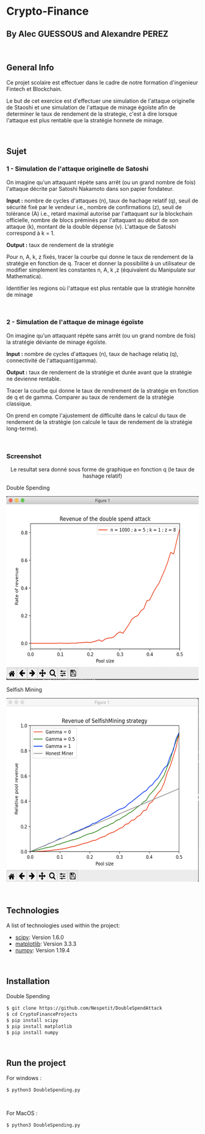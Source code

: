 # Crypto-Finance 
## By Alec GUESSOUS and Alexandre PEREZ

</br>

## General Info

<p>
Ce projet scolaire est effectuer dans le cadre de notre formation d'ingenieur Fintech et Blockchain.
</p>
<p>
Le but de cet exercice est d'effectuer une simulation de l'attaque originelle de Staoshi et une simulation de l'attaque de minage égoïste afin de determiner le taux de rendement de la strategie, c'est à dire lorsque l'attaque est plus rentable que la stratégie honnete de minage.
</p>

</br>

## Sujet

### 1 - Simulation de l'attaque originelle de Satoshi


On imagine qu'un attaquant répète sans arrêt (ou un grand nombre de fois) l'attaque décrite par Satoshi Nakamoto dans son papier fondateur.

**Input :** nombre de cycles d'attaques (n), taux de hachage relatif (q), seuil de sécurité fixé par le vendeur i.e., nombre de confirmations (z), seuil de tolérance (A) i.e., retard maximal autorisé par l'attaquant sur la blockchain officielle, nombre de blocs préminés par l'attaquant au début de son attaque (k), montant de la double dépense (v). L'attaque de Satoshi correspond à k = 1.

**Output :** taux de rendement de la stratégie

Pour n, A, k, z fixés, tracer la courbe qui donne le taux de rendement de la stratégie en fonction de q. Tracer et donner la possibilité à un utilisateur de modifier simplement les constantes n, A, k ,z (équivalent du Manipulate sur Mathematica).

Identifier les regions où l'attaque est plus rentable que la stratégie honnête de minage

</br>

### 2 - Simulation de l'attaque de minage égoïste

On imagine qu'un attaquant répète sans arrêt (ou un grand nombre de fois) la stratégie déviante de minage égoïste.

**Input :** nombre de cycles d'attaques (n), taux de hachage relatiq (q), connectivité de l'attaquant(gamma).

**Output :** taux de rendement de la stratégie et durée avant que la stratégie ne devienne rentable.

Tracer la courbe qui donne le taux de rendrement de la stratégie en fonction de q et de gamma. Comparer au taux de rendement de la stratégie classique.

On prend en compte l'ajustement de difficulté dans le calcul du taux de rendement de la stratégie (on calcule le taux de rendement de la stratégie long-terme).

</br>

### Screenshot
<p align = "center">
Le resultat sera donné sous forme de graphique en fonction q (le taux de hashage relatif)
</br>
<p> Double Spending </p>
<img src="img/s_double_spend.png" width="650" height="480"  title="Screenshot">
</br>
<p> Selfish Mining </p>
<img src="img/s_selfish_mining.png" width="650" height="480"  title="Screenshot">
</p>
</br>

## Technologies

A list of technologies used within the project:
* [scipy](https://www.scipy.org/install.html): Version 1.6.0
* [matplotlib](https://matplotlib.org/3.3.3/users/installing.html): Version 3.3.3
* [numpy](https://numpy.org/): Version 1.19.4

</br>

## Installation

Double Spending 
```
$ git clone https://github.com/Nespetit/DoubleSpendAttack
$ cd CryptoFinanceProjects
$ pip install scipy
$ pip install matplotlib
$ pip install numpy
```

</br>

## Run the project

For windows :

```
$ python3 DoubleSpending.py
```
</br>

For MacOS :
```
$ python3 DoubleSpending.py
```
